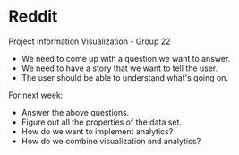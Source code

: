 # Reddit

Project Information Visualization - Group 22

- We need to come up with a question we want to answer.
- We need to have a story that we want to tell the user.
- The user should be able to understand what's going on.

For next week:

- Answer the above questions.
- Figure out all the properties of the data set.
- How do we want to implement analytics?
- How do we combine visualization and analytics?

